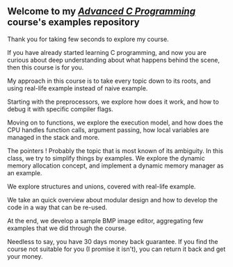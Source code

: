 ## Welcome to my [_Advanced C Programming_](https://shorturl.at/JmKFa) course's examples repository
Thank you for taking few seconds to explore my course.

If you have already started learning C programming, and now you are curious about deep understanding about what happens behind the scene, then this course is for you.

My approach in this course is to take every topic down to its roots, and using real-life example instead of naive example.

Starting with the preprocessors, we explore how does it work, and how to debug it with specific compiler flags.

Moving on to functions, we explore the execution model, and how does the CPU handles function calls, argument passing, how local variables are managed in the stack and more.

The pointers ! Probably the topic that is most known of its ambiguity. In this class, we try to simplify things by examples. We explore the dynamic memory allocation concept, and implement a dynamic memory manager as an example.

We explore structures and unions, covered with real-life example.

We take an quick overview about modular design and how to develop the code in a way that can be re-used.

At the end, we develop a sample BMP image editor, aggregating few examples that we did through the course.

Needless to say, you have 30 days money back guarantee. If you find the course not suitable for you (I promise it isn't), you can return it back and get your money.
